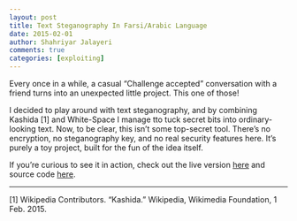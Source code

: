 ```yaml
---
layout: post
title: Text Steganography In Farsi/Arabic Language
date: 2015-02-01
author: Shahriyar Jalayeri
comments: true
categories: [exploiting]
---
```


Every once in a while, a casual “Challenge accepted” conversation with a friend turns into an unexpected little project. This one of those!

I decided to play around with text steganography, and by combining Kashida [1] and White-Space I manage tto tuck secret bits into ordinary-looking text. Now, to be clear, this isn’t some top-secret tool. There’s no encryption, no steganography key, and no real security features here. It’s purely a toy project, built for the fun of the idea itself.

If you’re curious to see it in action, check out the live version [here](https://steganography.page.gd/) and source code [here](https://github.com/shjala/text-steg).

---

\[1\] Wikipedia Contributors. “Kashida.” Wikipedia, Wikimedia Foundation, 1 Feb. 2015.
